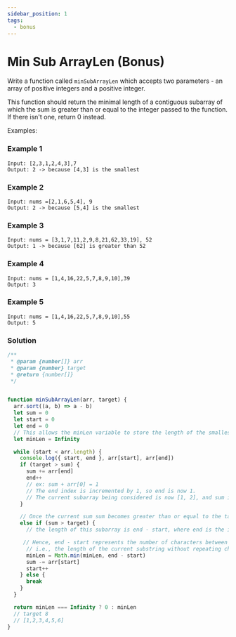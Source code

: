 ```yaml
---
sidebar_position: 1
tags:
  - bonus
---
```


# Min Sub ArrayLen (Bonus)

Write a function called <code>minSubArrayLen</code> which accepts two parameters - an array of positive integers and a positive integer.

This function should return the minimal length of a contiguous subarray of which the sum is greater than or equal to the integer passed to the function. If there isn't one, return 0 instead.

Examples:

### Example 1

```
Input: [2,3,1,2,4,3],7
Output: 2 -> because [4,3] is the smallest
```

### Example 2

```
Input: nums =[2,1,6,5,4], 9
Output: 2 -> because [5,4] is the smallest
```

### Example 3

```
Input: nums = [3,1,7,11,2,9,8,21,62,33,19], 52
Output: 1 -> because [62] is greater than 52
```

### Example 4

```
Input: nums = [1,4,16,22,5,7,8,9,10],39
Output: 3
```

### Example 5

```
Input: nums = [1,4,16,22,5,7,8,9,10],55
Output: 5
```

### Solution

```jsx
/**
 * @param {number[]} arr
 * @param {number} target
 * @return {number[]}
 */


function minSubArrayLen(arr, target) {
  arr.sort((a, b) => a - b)
  let sum = 0
  let start = 0
  let end = 0
  // This allows the minLen variable to store the length of the smallest subarray that meets the sum condition while iterating through the array nums.
  let minLen = Infinity

  while (start < arr.length) {
    console.log({ start, end }, arr[start], arr[end])
    if (target > sum) {
      sum += arr[end]
      end++
      // ex: sum + arr[0] = 1
      // The end index is incremented by 1, so end is now 1.
      // The current subarray being considered is now [1, 2], and sum is 3.
    }

    // Once the current sum sum becomes greater than or equal to the target sum target, we start subtracting values from sum to get closer to the target sum.
    else if (sum > target) {
      // the length of this subarray is end - start, where end is the index of the last element in the subarray and start is the index of the first element in the subarray.

     // Hence, end - start represents the number of characters between the start and end pointers,
      // i.e., the length of the current substring without repeating characters.
      minLen = Math.min(minLen, end - start)
      sum -= arr[start]
      start++
    } else {
      break
    }
  }

  return minLen === Infinity ? 0 : minLen
  // target 8
  // [1,2,3,4,5,6]
}
```
